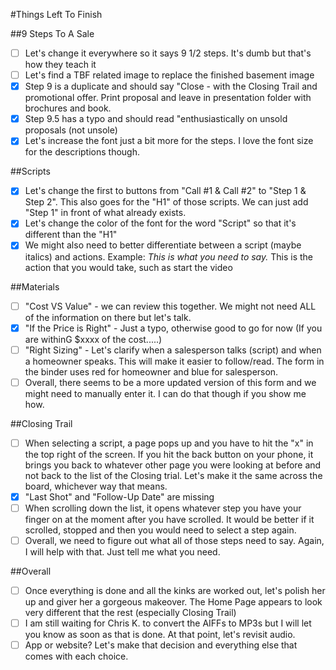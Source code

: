 #Things Left To Finish


##9 Steps To A Sale
- [ ] Let's change it everywhere so it says 9 1/2 steps. It's dumb but that's how they teach it
- [ ] Let's find a TBF related image to replace the finished basement image
- [x] Step 9 is a duplicate and should say "Close - with the Closing Trail and promotional offer. Print proposal and leave in presentation folder with brochures and book.
- [x] Step 9.5 has a typo and should read "enthusiastically  on unsold proposals (not unsole)
- [x] Let's increase the font just a bit more for the steps. I love the font size for the descriptions though.

##Scripts
- [x] Let's change the first to buttons from "Call #1 & Call #2" to "Step 1 & Step 2". This also goes for the "H1" of those scripts. We can just add "Step 1" in front of what already exists.
- [x] Let's change the color of the font for the word "Script" so that it's different than the "H1"
- [x] We might also need to better differentiate between a script (maybe italics) and actions. Example: <i>This is what you need to say.</i> This is the action that you would take, such as start the video

##Materials
- [ ] "Cost VS Value" - we can review this together. We might not need ALL of the information on there but let's talk.
- [x] "If the Price is Right" - Just a typo, otherwise good to go for now (If you are withinG $xxxx of the cost.....)
- [ ] "Right Sizing" - Let's clarify when a salesperson talks (script) and when a homeowner speaks. This will make it easier to follow/read. The form in the binder uses red for homeowner and blue for salesperson.
- [ ] Overall, there seems to be a more updated version of this form and we might need to manually enter it. I can do that though if you show me how.

##Closing Trail
- [ ] When selecting a script, a page pops up and you have to hit the "x" in the top right of the screen. If you hit the back button on your phone, it brings you back to whatever other page you were looking at before and not back to the list of the Closing trial. Let's make it the same across the board, whichever way that means.
- [x] "Last Shot" and "Follow-Up Date" are missing
- [ ]  When scrolling down the list, it opens whatever step you have your finger on at the moment after you have scrolled. It would be better if it scrolled, stopped and then you would need to select a step again. 
- [ ] Overall, we need to figure out what all of those steps need to say. Again, I will help with that. Just tell me what you need.

##Overall
- [ ] Once everything is done and all the kinks are worked out, let's polish her up and giver her a gorgeous makeover. The Home Page appears to look very different that the rest (especially Closing Trail) 
- [ ] I am still waiting for Chris K. to convert the AIFFs to MP3s but I will let you know as soon as that is done. At that point, let's revisit audio.
- [ ] App or website? Let's make that decision and everything else that comes with each choice.
